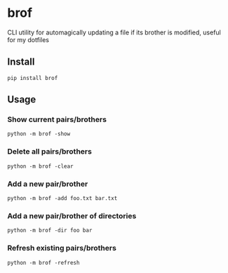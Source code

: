 # brof
CLI utility for automagically updating a file if its brother is modified, useful for my dotfiles

## Install 

`pip install brof`

## Usage

### Show current pairs/brothers

`python -m brof -show`

### Delete all pairs/brothers

`python -m brof -clear`

### Add a new pair/brother

`python -m brof -add foo.txt bar.txt`

### Add a new pair/brother of directories

`python -m brof -dir foo bar`

### Refresh existing pairs/brothers 

`python -m brof -refresh`
